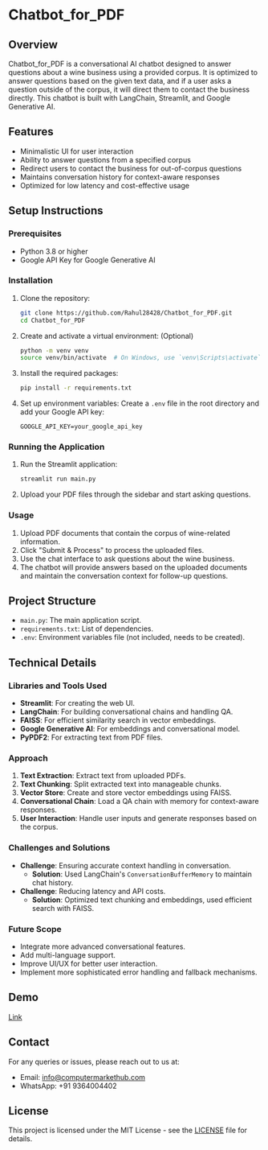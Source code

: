 # Chatbot_for_PDF

## Overview
Chatbot_for_PDF is a conversational AI chatbot designed to answer questions about a wine business using a provided corpus. It is optimized to answer questions based on the given text data, and if a user asks a question outside of the corpus, it will direct them to contact the business directly. This chatbot is built with LangChain, Streamlit, and Google Generative AI.

## Features
- Minimalistic UI for user interaction
- Ability to answer questions from a specified corpus
- Redirect users to contact the business for out-of-corpus questions
- Maintains conversation history for context-aware responses
- Optimized for low latency and cost-effective usage

## Setup Instructions
### Prerequisites
- Python 3.8 or higher
- Google API Key for Google Generative AI

### Installation
1. Clone the repository:
    ```bash
    git clone https://github.com/Rahul28428/Chatbot_for_PDF.git
    cd Chatbot_for_PDF
    ```

2. Create and activate a virtual environment: (Optional)
    ```bash
    python -m venv venv
    source venv/bin/activate  # On Windows, use `venv\Scripts\activate`
    ```

3. Install the required packages:
    ```bash
    pip install -r requirements.txt
    ```

4. Set up environment variables:
    Create a `.env` file in the root directory and add your Google API key:
    ```env
    GOOGLE_API_KEY=your_google_api_key
    ```

### Running the Application
1. Run the Streamlit application:
    ```bash
    streamlit run main.py
    ```

2. Upload your PDF files through the sidebar and start asking questions.

### Usage
1. Upload PDF documents that contain the corpus of wine-related information.
2. Click "Submit & Process" to process the uploaded files.
3. Use the chat interface to ask questions about the wine business.
4. The chatbot will provide answers based on the uploaded documents and maintain the conversation context for follow-up questions.

## Project Structure
- `main.py`: The main application script.
- `requirements.txt`: List of dependencies.
- `.env`: Environment variables file (not included, needs to be created).

## Technical Details
### Libraries and Tools Used
- **Streamlit**: For creating the web UI.
- **LangChain**: For building conversational chains and handling QA.
- **FAISS**: For efficient similarity search in vector embeddings.
- **Google Generative AI**: For embeddings and conversational model.
- **PyPDF2**: For extracting text from PDF files.

### Approach
1. **Text Extraction**: Extract text from uploaded PDFs.
2. **Text Chunking**: Split extracted text into manageable chunks.
3. **Vector Store**: Create and store vector embeddings using FAISS.
4. **Conversational Chain**: Load a QA chain with memory for context-aware responses.
5. **User Interaction**: Handle user inputs and generate responses based on the corpus.

### Challenges and Solutions
- **Challenge**: Ensuring accurate context handling in conversation.
  - **Solution**: Used LangChain's `ConversationBufferMemory` to maintain chat history.
- **Challenge**: Reducing latency and API costs.
  - **Solution**: Optimized text chunking and embeddings, used efficient search with FAISS.

### Future Scope
- Integrate more advanced conversational features.
- Add multi-language support.
- Improve UI/UX for better user interaction.
- Implement more sophisticated error handling and fallback mechanisms.

## Demo
<a href="https://www.loom.com/share/4611d07dda3446dc930d0af2cd3c13bd?sid=7a06e957-f52f-47aa-afc7-a73bb567f01d"> Link </a>

## Contact
For any queries or issues, please reach out to us at:
- Email: info@computermarkethub.com
- WhatsApp: +91 9364004402

## License
This project is licensed under the MIT License - see the [LICENSE](LICENSE) file for details.
